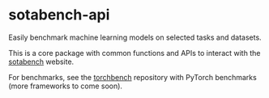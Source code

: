 # sotabench-api

Easily benchmark machine learning models on selected tasks and datasets.

This is a core package with common functions and APIs to interact with the
[sotabench](https://sotabench.com) website. 

For benchmarks, see the
[torchbench](https://github.com/sotagents/torchbench) repository with
PyTorch benchmarks (more frameworks to come soon).

